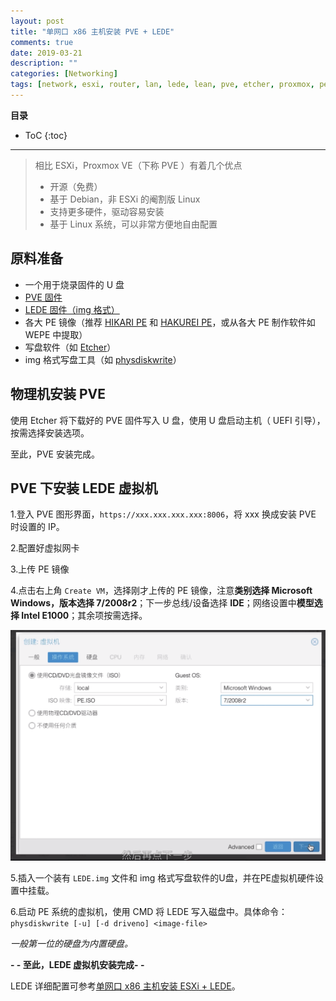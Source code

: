 ```yaml
---
layout: post
title: "单网口 x86 主机安装 PVE + LEDE"
comments: true
date: 2019-03-21
description: ""
categories: [Networking]
tags: [network, esxi, router, lan, lede, lean, pve, etcher, proxmox, pe]
---
```


**目录**
* ToC
{:toc}
---

> 相比 ESXi，Proxmox VE（下称 PVE ）有着几个优点
> * 开源（免费）
> * 基于 Debian，非 ESXi 的阉割版 Linux
> * 支持更多硬件，驱动容易安装
> * 基于 Linux 系统，可以非常方便地自由配置

    
## 原料准备

* 一个用于烧录固件的 U 盘
* [PVE 固件](https://www.proxmox.com/en/downloads)
* [LEDE 固件（img 格式）](http://firmware.koolshare.cn/LEDE_X64_fw867/)
* 各大 PE 镜像（推荐 [HIKARI PE](https://hikaricalyx.com/hikaripe/) 和 [HAKUREI PE](https://hikaricalyx.com/hakureipe/)，或从各大 PE 制作软件如 WEPE 中提取）
* 写盘软件（如 [Etcher](https://www.balena.io/etcher/)）
* img 格式写盘工具（如 [physdiskwrite](https://m0n0.ch/wall/physdiskwrite.php)）

## 物理机安装 PVE

使用 Etcher 将下载好的 PVE 固件写入 U 盘，使用 U 盘启动主机（ UEFI 引导），按需选择安装选项。

至此，PVE 安装完成。

## PVE 下安装 LEDE 虚拟机

1.登入 PVE 图形界面，`https://xxx.xxx.xxx.xxx:8006`，将 xxx 换成安装 PVE 时设置的 IP。

2.配置好虚拟网卡

3.上传 PE 镜像

4.点击右上角 `Create VM`，选择刚才上传的 PE 镜像，注意**类别选择 Microsoft Windows，版本选择 7/2008r2**；下一步总线/设备选择 **IDE**；网络设置中**模型选择 Intel E1000**；其余项按需选择。

![](https://github.com/m0len/m0len.github.io/raw/master/img/pve-lede-os-option.png)

5.插入一个装有 `LEDE.img` 文件和 img 格式写盘软件的U盘，并在PE虚拟机硬件设置中挂载。

6.启动 PE 系统的虚拟机，使用 CMD 将 LEDE 写入磁盘中。具体命令：
`physdiskwrite [-u] [-d driveno] <image-file>`

*一般第一位的硬盘为内置硬盘。*


**- - 至此，LEDE 虚拟机安装完成- -**

LEDE 详细配置可参考[单网口 x86 主机安装 ESXi + LEDE](https://vgtn.cc/2019/%E5%8D%95%E7%BD%91%E5%8F%A3x86%E4%B8%BB%E6%9C%BA%E5%AE%89%E8%A3%85esxi&LEDE%E4%BD%9C%E6%97%81%E8%B7%AF%E7%BD%91%E5%85%B3/)。